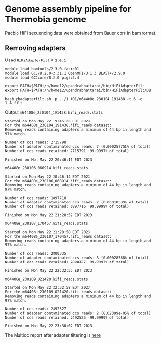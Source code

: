 # Genome assembly pipeline for Thermobia genome
Pacbio HiFi sequencing data were obtained from Bauer core in bam format.
## Removing adapters
Used `HiFiAdapterFilt` `V.2.0.1`

```
module load bamtools/2.3.0-fasrc01
module load GCC/8.2.0-2.31.1 OpenMPI/3.1.3 BLAST+/2.9.0
module load GCCcore/8.2.0 pigz/2.4

export PATH=$PATH:/n/home12/upendrabhattarai/bin/HiFiAdapterFilt
export PATH=$PATH:/n/home12/upendrabhattarai/bin/HiFiAdapterFilt/DB

bash pbadapterfilt.sh -p ../1_A01/m64408e_230104_191438 -t 6 -o 1_A_filt
```
Output
`m64408e_230104_191438.hifi_reads.stats`
```
Started on Mon May 22 19:45:26 EDT 2023
For the m64408e_230104_191438.hifi_reads dataset:
Removing reads containing adapters a minimum of 44 bp in length and 97% match.

Number of ccs reads: 2715798
Number of adapter contaminated ccs reads: 7 (0.000257751% of total)
Number of ccs reads retained: 2715791 (99.9997% of total)

Finished on Mon May 22 20:46:10 EDT 2023
```
`m64408e_230106_060914.hifi_reads.stats`
```
Started on Mon May 22 20:46:14 EDT 2023
For the m64408e_230106_060914.hifi_reads dataset:
Removing reads containing adapters a minimum of 44 bp in length and 97% match.

Number of ccs reads: 1897718
Number of adapter contaminated ccs reads: 2 (0.00010539% of total)
Number of ccs reads retained: 1897716 (99.9999% of total)

Finished on Mon May 22 21:28:52 EDT 2023
```
`m64408e_230107_170457.hifi_reads.stats`
```
Started on Mon May 22 21:28:58 EDT 2023
For the m64408e_230107_170457.hifi_reads dataset:
Removing reads containing adapters a minimum of 44 bp in length and 97% match.

Number of ccs reads: 2800335
Number of adapter contaminated ccs reads: 8 (0.00028568% of total)
Number of ccs reads retained: 2800327 (99.9997% of total)

Finished on Mon May 22 22:32:53 EDT 2023
```
`m64408e_230109_021420.hifi_reads.stats`
```
Started on Mon May 22 22:32:58 EDT 2023
For the m64408e_230109_021420.hifi_reads dataset:
Removing reads containing adapters a minimum of 44 bp in length and 97% match.

Number of ccs reads: 2492527
Number of adapter contaminated ccs reads: 2 (8.02399e-05% of total)
Number of ccs reads retained: 2492525 (99.9999% of total)

Finished on Mon May 22 23:30:02 EDT 2023
```
The Multiqc report after adapter filtering is [here](multiqc_report_hifiadapterfilt.html)

